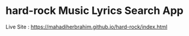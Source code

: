 # hard-rock Music Lyrics Search App

Live Site : https://mahadiherbrahim.github.io/hard-rock/index.html
